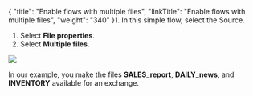 {
    "title": "Enable flows with multiple files",
    "linkTitle": "Enable flows with multiple files",
    "weight": "340"
}1.  In this simple flow, select the Source.
1. Select **File properties**.
1. Select **Multiple files**.

![]($1)

In our example, you make the files **SALES\_report**, **DAILY\_news**, and **INVENTORY** available for an exchange.
